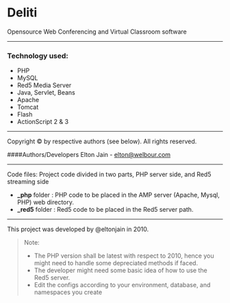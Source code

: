 # Deliti

Opensource Web Conferencing and Virtual Classroom software

--------------------------------------------------

### Technology used:
- PHP
- MySQL
- Red5 Media Server
- Java, Servlet, Beans
- Apache
- Tomcat
- Flash
- ActionScript 2 & 3

--------------------------------------------------

Copyright © by respective authors (see below). All rights reserved.

####Authors/Developers
Elton Jain  - elton@welbour.com


--------------------------------------------------

Code files: 
Project code divided in two parts, PHP server side, and Red5 streaming side

* **_php** folder : PHP code to be placed in the AMP server (Apache, Mysql, PHP) web directory.
* **_red5** folder : Red5 code to be placed in the Red5 server path.

--------------------------------------------------

This project was developed by @eltonjain in 2010.

> Note:
> - The PHP version shall be latest with respect to 2010, hence you might need to handle some depreciated methods if faced.
> - The developer might need some basic idea of how to use the Red5 server.
> - Edit the configs according to your environment, database, and namespaces you create
